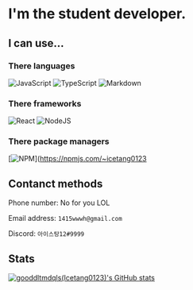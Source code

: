 # I'm the student developer.

## I can use...
### There languages
![JavaScript](https://img.shields.io/badge/javascript-%23323330.svg?style=for-the-badge&logo=javascript&logoColor=%23F7DF1E) ![TypeScript](https://img.shields.io/badge/typescript-%23007ACC.svg?style=for-the-badge&logo=typescript&logoColor=white) ![Markdown](https://img.shields.io/badge/markdown-%23000000.svg?style=for-the-badge&logo=markdown&logoColor=white) 

### There frameworks
![React](https://img.shields.io/badge/react-%2320232a.svg?style=for-the-badge&logo=react&logoColor=%2361DAFB) ![NodeJS](https://img.shields.io/badge/node.js-6DA55F?style=for-the-badge&logo=node.js&logoColor=white)

### There package managers
[![NPM](https://img.shields.io/badge/NPM-%23000000.svg?style=for-the-badge&logo=npm&logoColor=white)](https://npmjs.com/~icetang0123

## Contanct methods
Phone number: No for you LOL

Email address: `1415wwwh@gmail.com`

Discord: `아이스탕12#9999`

## Stats
[![gooddltmdqls(Icetang0123)'s GitHub stats](https://github-readme-stats.vercel.app/api?username=gooddltmdqls&count_private=true)](https://github.com/anuraghazra/github-readme-stats)
